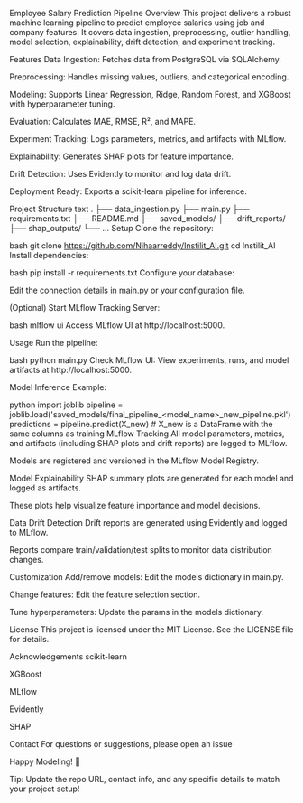 Employee Salary Prediction Pipeline
Overview
This project delivers a robust machine learning pipeline to predict employee salaries using job and company features.
It covers data ingestion, preprocessing, outlier handling, model selection, explainability, drift detection, and experiment tracking.

Features
Data Ingestion: Fetches data from PostgreSQL via SQLAlchemy.

Preprocessing: Handles missing values, outliers, and categorical encoding.

Modeling: Supports Linear Regression, Ridge, Random Forest, and XGBoost with hyperparameter tuning.

Evaluation: Calculates MAE, RMSE, R², and MAPE.

Experiment Tracking: Logs parameters, metrics, and artifacts with MLflow.

Explainability: Generates SHAP plots for feature importance.

Drift Detection: Uses Evidently to monitor and log data drift.

Deployment Ready: Exports a scikit-learn pipeline for inference.

Project Structure
text
.
├── data_ingestion.py
├── main.py
├── requirements.txt
├── README.md
├── saved_models/
├── drift_reports/
├── shap_outputs/
└── ...
Setup
Clone the repository:

bash
git clone https://github.com/Nihaarreddy/Instilit_AI.git
cd Instilit_AI
Install dependencies:

bash
pip install -r requirements.txt
Configure your database:

Edit the connection details in main.py or your configuration file.

(Optional) Start MLflow Tracking Server:

bash
mlflow ui
Access MLflow UI at http://localhost:5000.

Usage
Run the pipeline:

bash
python main.py
Check MLflow UI:
View experiments, runs, and model artifacts at http://localhost:5000.

Model Inference Example:

python
import joblib
pipeline = joblib.load('saved_models/final_pipeline_<model_name>_new_pipeline.pkl')
predictions = pipeline.predict(X_new)  # X_new is a DataFrame with the same columns as training
MLflow Tracking
All model parameters, metrics, and artifacts (including SHAP plots and drift reports) are logged to MLflow.

Models are registered and versioned in the MLflow Model Registry.

Model Explainability
SHAP summary plots are generated for each model and logged as artifacts.

These plots help visualize feature importance and model decisions.

Data Drift Detection
Drift reports are generated using Evidently and logged to MLflow.

Reports compare train/validation/test splits to monitor data distribution changes.

Customization
Add/remove models: Edit the models dictionary in main.py.

Change features: Edit the feature selection section.

Tune hyperparameters: Update the params in the models dictionary.

License
This project is licensed under the MIT License. See the LICENSE file for details.

Acknowledgements
scikit-learn

XGBoost

MLflow

Evidently

SHAP

Contact
For questions or suggestions, please open an issue 

Happy Modeling! 🚀

Tip: Update the repo URL, contact info, and any specific details to match your project setup!


